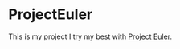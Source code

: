 # ProjectEuler
This is my project I try my best with [Project Euler](https://projecteuler.net/archives).
